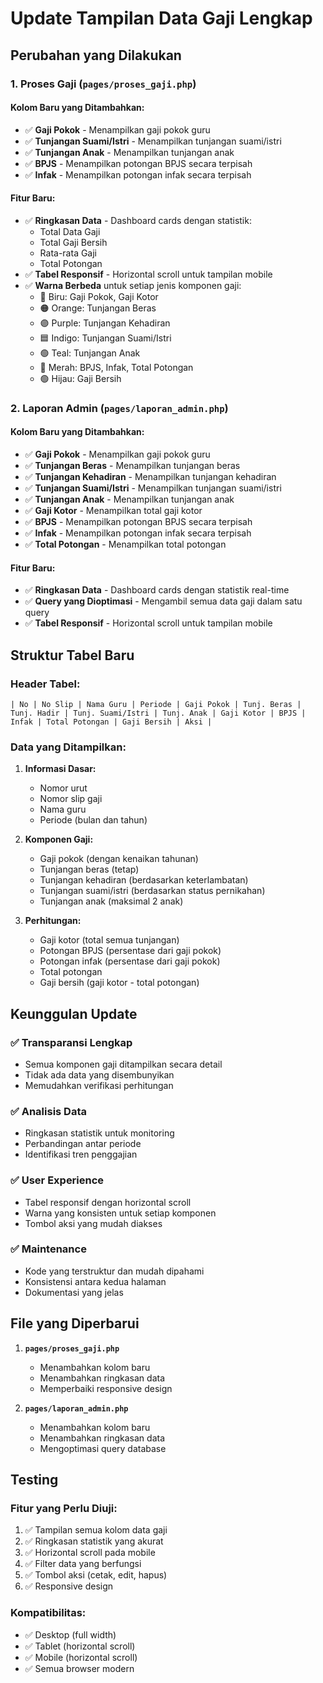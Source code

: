 # Update Tampilan Data Gaji Lengkap

## Perubahan yang Dilakukan

### 1. **Proses Gaji (`pages/proses_gaji.php`)**

#### **Kolom Baru yang Ditambahkan:**
- ✅ **Gaji Pokok** - Menampilkan gaji pokok guru
- ✅ **Tunjangan Suami/Istri** - Menampilkan tunjangan suami/istri
- ✅ **Tunjangan Anak** - Menampilkan tunjangan anak
- ✅ **BPJS** - Menampilkan potongan BPJS secara terpisah
- ✅ **Infak** - Menampilkan potongan infak secara terpisah

#### **Fitur Baru:**
- ✅ **Ringkasan Data** - Dashboard cards dengan statistik:
  - Total Data Gaji
  - Total Gaji Bersih
  - Rata-rata Gaji
  - Total Potongan
- ✅ **Tabel Responsif** - Horizontal scroll untuk tampilan mobile
- ✅ **Warna Berbeda** untuk setiap jenis komponen gaji:
  - 🔵 Biru: Gaji Pokok, Gaji Kotor
  - 🟠 Orange: Tunjangan Beras
  - 🟣 Purple: Tunjangan Kehadiran
  - 🟦 Indigo: Tunjangan Suami/Istri
  - 🟢 Teal: Tunjangan Anak
  - 🔴 Merah: BPJS, Infak, Total Potongan
  - 🟢 Hijau: Gaji Bersih

### 2. **Laporan Admin (`pages/laporan_admin.php`)**

#### **Kolom Baru yang Ditambahkan:**
- ✅ **Gaji Pokok** - Menampilkan gaji pokok guru
- ✅ **Tunjangan Beras** - Menampilkan tunjangan beras
- ✅ **Tunjangan Kehadiran** - Menampilkan tunjangan kehadiran
- ✅ **Tunjangan Suami/Istri** - Menampilkan tunjangan suami/istri
- ✅ **Tunjangan Anak** - Menampilkan tunjangan anak
- ✅ **Gaji Kotor** - Menampilkan total gaji kotor
- ✅ **BPJS** - Menampilkan potongan BPJS secara terpisah
- ✅ **Infak** - Menampilkan potongan infak secara terpisah
- ✅ **Total Potongan** - Menampilkan total potongan

#### **Fitur Baru:**
- ✅ **Ringkasan Data** - Dashboard cards dengan statistik real-time
- ✅ **Query yang Dioptimasi** - Mengambil semua data gaji dalam satu query
- ✅ **Tabel Responsif** - Horizontal scroll untuk tampilan mobile

## Struktur Tabel Baru

### **Header Tabel:**
```
| No | No Slip | Nama Guru | Periode | Gaji Pokok | Tunj. Beras | Tunj. Hadir | Tunj. Suami/Istri | Tunj. Anak | Gaji Kotor | BPJS | Infak | Total Potongan | Gaji Bersih | Aksi |
```

### **Data yang Ditampilkan:**
1. **Informasi Dasar:**
   - Nomor urut
   - Nomor slip gaji
   - Nama guru
   - Periode (bulan dan tahun)

2. **Komponen Gaji:**
   - Gaji pokok (dengan kenaikan tahunan)
   - Tunjangan beras (tetap)
   - Tunjangan kehadiran (berdasarkan keterlambatan)
   - Tunjangan suami/istri (berdasarkan status pernikahan)
   - Tunjangan anak (maksimal 2 anak)

3. **Perhitungan:**
   - Gaji kotor (total semua tunjangan)
   - Potongan BPJS (persentase dari gaji pokok)
   - Potongan infak (persentase dari gaji pokok)
   - Total potongan
   - Gaji bersih (gaji kotor - total potongan)

## Keunggulan Update

### ✅ **Transparansi Lengkap**
- Semua komponen gaji ditampilkan secara detail
- Tidak ada data yang disembunyikan
- Memudahkan verifikasi perhitungan

### ✅ **Analisis Data**
- Ringkasan statistik untuk monitoring
- Perbandingan antar periode
- Identifikasi tren penggajian

### ✅ **User Experience**
- Tabel responsif dengan horizontal scroll
- Warna yang konsisten untuk setiap komponen
- Tombol aksi yang mudah diakses

### ✅ **Maintenance**
- Kode yang terstruktur dan mudah dipahami
- Konsistensi antara kedua halaman
- Dokumentasi yang jelas

## File yang Diperbarui

1. **`pages/proses_gaji.php`**
   - Menambahkan kolom baru
   - Menambahkan ringkasan data
   - Memperbaiki responsive design

2. **`pages/laporan_admin.php`**
   - Menambahkan kolom baru
   - Menambahkan ringkasan data
   - Mengoptimasi query database

## Testing

### **Fitur yang Perlu Diuji:**
1. ✅ Tampilan semua kolom data gaji
2. ✅ Ringkasan statistik yang akurat
3. ✅ Horizontal scroll pada mobile
4. ✅ Filter data yang berfungsi
5. ✅ Tombol aksi (cetak, edit, hapus)
6. ✅ Responsive design

### **Kompatibilitas:**
- ✅ Desktop (full width)
- ✅ Tablet (horizontal scroll)
- ✅ Mobile (horizontal scroll)
- ✅ Semua browser modern 